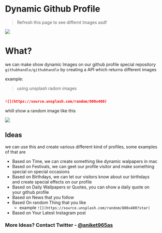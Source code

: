 # Dynamic Github Profile
> Refresh this page to see differnt Images asdf

![](https://bingimages.herokuapp.com/unsplash1)

# What?
we can make show dynamic Images on our github profile special repository ```githubhandle/githubhandle```
by creating a API which returns different images

example: 
> using unsplash radom images
```md

![](https://source.unsplash.com/random/800x400)
``` 
whill show a random image like this

![](https://source.unsplash.com/random/800x400)

## Ideas
we can use this and create various different kind of profiles, some examples of that are
- Based on Time, we can create something like dynamic walpapers in mac
- Based on Festivals, we can geet our profile visitor and make something special on special occasions
- Based on Birthdays, we can let our visitors know about our birthdays and create special effects on our profile
- Based on Daily Wallpapers or Quotes, you can show a daily quote on your github profile
- Based on News that you follow
- Based On random Thing that you like 
    - example ```![](https://source.unsplash.com/random/800x400?star) ```
- Based on Your Latest Instagram post

### More Ideas? Contact Twitter - [@aniket965as](https://twitter.com/aniket965as)
